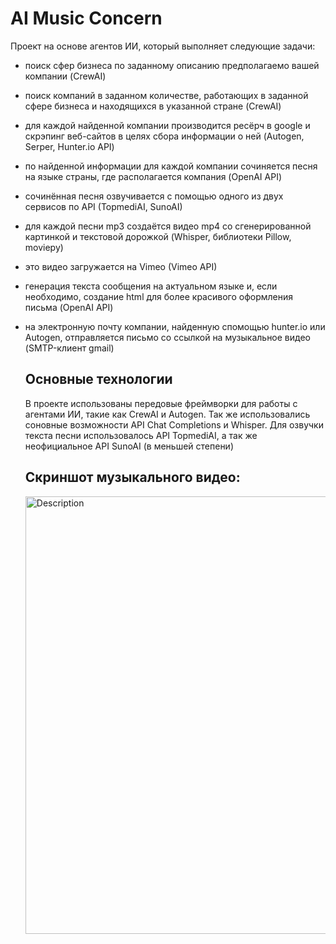 # AI Music Concern

Проект на основе агентов ИИ, который выполняет следующие задачи:
- поиск сфер бизнеса по заданному описанию предполагаемо вашей компании (CrewAI)
- поиск компаний в заданном количестве, работающих в заданной сфере бизнеса и находящихся в указанной стране (CrewAI)
- для каждой найденной компании производится ресёрч в google и скрэпинг веб-сайтов в целях сбора информации о ней (Autogen, Serper, Hunter.io API)
- по найденной информации для каждой компании сочиняется песня на языке страны, где располагается компания (OpenAI API)
- сочинённая песня озвучивается с помощью одного из двух сервисов по API (TopmediAI, SunoAI)
- для каждой песни mp3 создаётся видео mp4 со сгенерированной картинкой и текстовой дорожкой (Whisper, библиотеки Pillow, moviepy)
- это видео загружается на Vimeo (Vimeo API)
- генерация текста сообщения на актуальном языке и, если необходимо, создание html для более красивого оформления письма (OpenAI API)
- на электронную почту компании, найденную спомощью hunter.io или Autogen, отправляется письмо со ссылкой на музыкальное видео (SMTP-клиент gmail)

  ## Основные технологии
  В проекте использованы передовые фреймворки для работы с агентами ИИ, такие как CrewAI и Autogen. Так же использовались соновные возможности API Chat Completions и Whisper.
  Для озвучки текста песни использовалось API TopmediAI, а так же неофициальное API SunoAI (в меньшей степени)

  ## Скриншот музыкального видео:
  <img src="https://github.com/user-attachments/assets/d99ab51a-6634-4e99-bd45-f6dc5bab9ebd" alt="Description" width="500" height="700">


